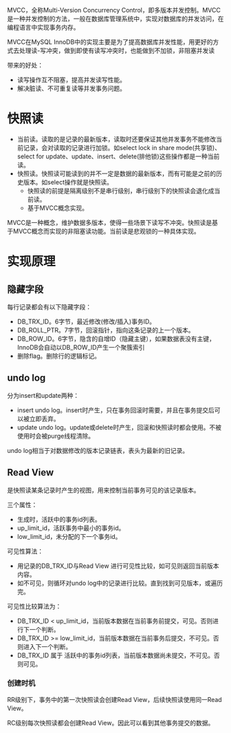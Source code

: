 MVCC，全称Multi-Version Concurrency Control，即多版本并发控制。MVCC是一种并发控制的方法，一般在数据库管理系统中，实现对数据库的并发访问，在编程语言中实现事务内存。

MVCC在MySQL InnoDB中的实现主要是为了提高数据库并发性能，用更好的方式去处理读-写冲突，做到即使有读写冲突时，也能做到不加锁，非阻塞并发读

带来的好处：
* 读写操作互不阻塞，提高并发读写性能。
* 解决脏读、不可重复读等并发事务问题。

# 快照读
* 当前读。读取的是记录的最新版本，读取时还要保证其他并发事务不能修改当前记录，会对读取的记录进行加锁。如select lock in share mode(共享锁)、select for update、update、insert、delete(排他锁)这些操作都是一种当前读。
* 快照读。快照读可能读到的并不一定是数据的最新版本，而有可能是之前的历史版本。如select操作就是快照读。
  * 快照读的前提是隔离级别不是串行级别，串行级别下的快照读会退化成当前读。
  * 基于MVCC概念实现。

MVCC是一种概念，维护数据多版本，使得一些场景下读写不冲突。快照读是基于MVCC概念而实现的非阻塞读功能。当前读是悲观锁的一种具体实现。

# 实现原理

## 隐藏字段

每行记录都会有以下隐藏字段：
* DB_TRX_ID。6字节，最近修改(修改/插入)事务ID。
* DB_ROLL_PTR。7字节，回滚指针，指向这条记录的上一个版本。
* DB_ROW_ID。6字节，隐含的自增ID（隐藏主键），如果数据表没有主键，InnoDB会自动以DB_ROW_ID产生一个聚簇索引
* 删除flag。删除行的逻辑标记。

## undo log

分为insert和update两种：
* insert undo log。insert时产生，只在事务回滚时需要，并且在事务提交后可以被立即丢弃。
* update undo log。update或delete时产生，回滚和快照读时都会使用。不被使用时会被purge线程清除。

undo log相当于对数据修改的版本记录链表，表头为最新的旧记录。

## Read View

是快照读某条记录时产生的视图，用来控制当前事务可见的该记录版本。

三个属性：
* 生成时，活跃中的事务id列表。
* up_limit_id，活跃事务中最小的事务id。
* low_limit_id，未分配的下一个事务id。

可见性算法：
* 用记录的DB_TRX_ID与Read View 进行可见性比较，如可见则返回当前版本内容。
* 如不可见，则循环对undo log中的记录进行比较。直到找到可见版本，或遍历完。

可见性比较算法为：
* DB_TRX_ID < up_limit_id，当前版本数据在当前事务前提交，可见。否则进行下一个判断。
* DB_TRX_ID >= low_limit_id，当前版本数据在当前事务后提交，不可见。否则进入下一个判断。
* DB_TRX_ID 属于 活跃中的事务id列表，当前版本数据尚未提交，不可见。否则可见。

### 创建时机

RR级别下，事务中的第一次快照读会创建Read View，后续快照读使用同一Read View。

RC级别每次快照读都会创建Read View。因此可以看到其他事务提交的数据。